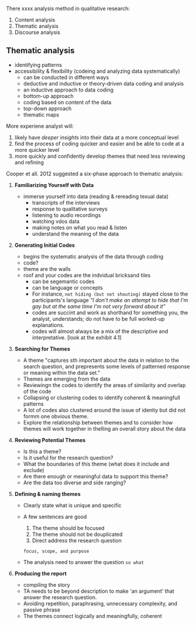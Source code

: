There xxxx analysis method in qualitative research:
1. Content analysis
2. Thematic analysis
3. Discourse analysis

## Thematic analysis
- identifying patterns
- accessibility & flexibility (codeing and analyzing data systematically)
  - can be conducted in different ways
  - deductive and inductive or theory-driven data coding and analysis
  - an inductive approach to data coding
  - bottom-up approach
  - coding based on content of the data
  - top-down approach
  - thematic maps
 
More experiene analyst will:
  1. likely have _deeper insights_ into their data at a more conceptual level
  2. find the process of coding quicker and easier and be able to code at a more quicker level
  3. more quickly and confidently develop themes that need less reviewing and refining

Cooper et all. 2012 suggested a six-phase approach to thematic analysis: 
1. __Familiarizing Yourself with Data__
   - immerse yourself into data (reading & rereading texual data)
     - transcripts of the interviews
     - response to qualitative surveys
     - listening to audio recordings
     - watching vdos data
     - making notes on what you read & listen
     - understand the meaning of the data
2. __Generating Initial Codes__
   - begins the systematic analysis of the data through coding
   - code?
   - theme are the walls
   - roof and your codes are the indvidual bricksand tiles
     - can be segemantic codes
     - can be language or concepts
     - For instance, `not hiding (but not shouting)` stayed close to the participants's language _"I don't make an attempt to hide that I'm gay but at the same time I'm not very forward about it"_
     - codes are succint and work as shorthand for something you, the analyst, understands; do not have to be full worked-up explanations.
     - codes will almost always be a mix of the descriptive and interpretative. [look at the exhibit 4.1]
    
3. __Searching for Themes__
   - A theme "captures sth important about the data in relation to the search question, and prepresents some levels of patterned response or meaning within the data set."
   - Themes are emerging from the data
   - Reviewingn the codes to identify the areas of similarity and overlap of the code
   - Collapsing or clustering codes to identify coherent & meaningfull patterns
   - A lot of codes also clustered around the issue of identiy but did not formm one obvious theme. 
   - Explore the relationship between themes and to consider how themes will work together in thelling an overall story about the data
  
4. __Reviewing Potential Themes__
   - Is this a theme?
   - Is it useful for the research question?
   - What the boundaries of this theme (what does it include and exclude)
   - Are there enough or meaningful data to support this theme?
   - Are the data too diverse and side ranging?
  
5. __Defining & naming themes__
   - Clearly state what is unique and specific
   - A few sentences are good
     1. The theme should be focused
     2. The theme should not be douplicated
     3. Direct address the research question

     `focus, scope, and purpose`

    - The analysis need to answer the question `so what`
6. __Producing the report__
   - compiling the story
   - TA needs to be beyond description to make 'an argument' that answer the research question.
   - Avoiding repetition, paraphrasing, unnecessary complexity, and passive phrase
   - The themes connect logically and meaningfully, coherent

   
    



  
